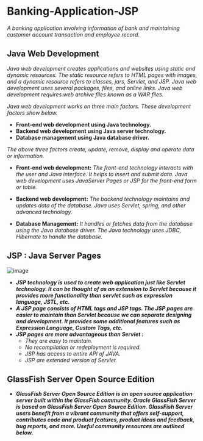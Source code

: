 # Banking-Application-JSP
_A banking application involving information of bank and maintaining customer account transaction and employee record._

## Java Web Development
_Java web development creates applications and websites using static and dynamic resources. The static resource refers to HTML pages with images, and a dynamic resource refers to classes, jars, Servlet, and JSP. Java web development uses several packages, files, and online links. Java web development requires web archive files known as a WAR files._

_Java web development works on three main factors. These development factors show below._

- **Front-end web development using Java technology.**
- **Backend web development using Java server technology.**
- **Database management using Java database driver.**

_The above three factors create, update, remove, display and operate data or information._

- **Front-end web development:** _The front-end technology interacts with the user and Java interface. It helps to insert and submit data. Java web development uses JavaServer Pages or JSP for the front-end form or table._

- **Backend web development:** _The backend technology maintains and updates data of the database. Java uses Servlet, spring, and other advanced technology._

- **Database Management:** _It handles or fetches data from the database using the Java database driver. The Java technology uses JDBC, Hibernate to handle the database._

## JSP : Java Server Pages

![image](https://github.com/kinshuk-code-1729/Banking-Application-JSP/assets/90320839/c9829ea1-edaf-4abb-bc41-50765e20951f)

- ***JSP technology is used to create web application just like Servlet technology. It can be thought of as an extension to Servlet because it provides more functionality than servlet such as expression language, JSTL, etc.***
- ***A JSP page consists of HTML tags and JSP tags. The JSP pages are easier to maintain than Servlet because we can separate designing and development. It provides some additional features such as Expression Language, Custom Tags, etc.***
- ***JSP pages are more advantageous than Servlet :***
  - _They are easy to maintain._
  - _No recompilation or redeployment is required._
  - _JSP has access to entire API of JAVA._
  - _JSP are extended version of Servlet._

## GlassFish Server Open Source Edition
- ***GlassFish Server Open Source Edition is an open source application server built within the GlassFish community. Oracle GlassFish Server is based on GlassFish Server Open Source Edition. GlassFish Server users benefit from a vibrant community that offers self-support, contributes code and product features, product ideas and feedback, bug reports, and more. Useful community resources are outlined below.***
